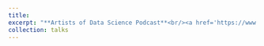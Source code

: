 ```yaml
---
title: 
excerpt: "**Artists of Data Science Podcast**<br/><a href='https://www.youtube.com/watch?v=3dfx3E1EMCw&t=9s'><img src='/images/artists_of_data_science_500_300.jpg'>"
collection: talks
---
```

